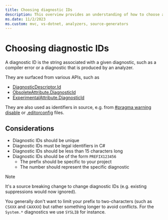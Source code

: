 ```yaml
---
title: Choosing diagnostic IDs
description: This overview provides an understanding of how to choose a diagnostic ID
ms.date: 11/2/2023
ms.custom: mvc, vs-dotnet, analyzers, source-generators
---
```


# Choosing diagnostic IDs

A diagnostic ID is the string associated with a given diagnostic, such as a
compiler error or a diagnostic that is produced by an analyzer.

They are surfaced from various APIs, such as

* [DiagnosticDescriptor.Id]
* [ObsoleteAttribute.DiagnosticId]
* [ExperimentalAttribute.DiagnosticId]

They are also used as identifiers in source, e.g. from [#pragma warning disable]
or [.editorconfig] files.

## Considerations

* Diagnostic IDs should be unique
* Diagnostic IDs must be legal identifiers in C#
* Diagnostic IDs should be less than 15 characters long
* Diagnostic IDs should be of the form `PREFIX123456`
  - The prefix should be specific to your project
  - The number should represent the specific diagnostic

> [!NOTE]
> It's a source breaking change to change diagnostic IDs (e.g. existing
> suppressions would now ignored).

You generally don't want to limit your prefix to two-characters (such as `CSXXX`
and `CAXXXX`) but rather something longer to avoid conflicts. For the `System.*`
diagnostics we use `SYSLIB` for instance.

[DiagnosticDescriptor.Id]: https://learn.microsoft.com/dotnet/api/microsoft.codeanalysis.diagnosticdescriptor.id
[ObsoleteAttribute.DiagnosticId]: https://learn.microsoft.com/dotnet/api/system.obsoleteattribute.diagnosticid
[ExperimentalAttribute.DiagnosticId]: https://learn.microsoft.com/dotnet/api/system.diagnostics.codeanalysis.experimentalattribute.diagnosticid
[#pragma warning disable]: https://learn.microsoft.com/en-us/dotnet/csharp/language-reference/preprocessor-directives#pragma-warning
[.editorconfig]: https://learn.microsoft.com/dotnet/fundamentals/code-analysis/code-style-rule-options
